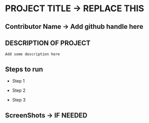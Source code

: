 # PROJECT TITLE -> REPLACE THIS

## Contributor Name -> Add github handle here

## DESCRIPTION OF PROJECT
```
Add some description here
```

## Steps to run

- Step 1

- Step 2

- Step 3

## ScreenShots -> IF NEEDED